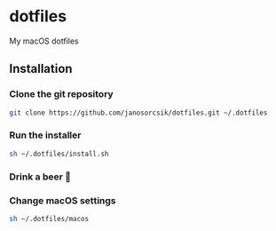 # dotfiles

My macOS dotfiles

## Installation

### Clone the git repository

```sh
git clone https://github.com/janosorcsik/dotfiles.git ~/.dotfiles
```

### Run the installer

```sh
sh ~/.dotfiles/install.sh
```

### Drink a beer 🍺

### Change macOS settings

```sh
sh ~/.dotfiles/macos
```
